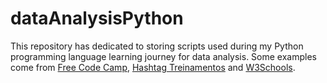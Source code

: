 # dataAnalysisPython
This repository has dedicated to storing scripts used during my Python programming language learning journey for data analysis. Some examples come from [Free Code Camp](https://www.freecodecamp.org/), [Hashtag Treinamentos](https://www.hashtagtreinamentos.com/) and [W3Schools](https://www.w3schools.com/).
